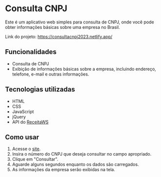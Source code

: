 # Consulta CNPJ

Este é um aplicativo web simples para consulta de CNPJ, onde você pode obter informações básicas sobre uma empresa no Brasil.

Link do projeto: https://consultacnpj2023.netlify.app/

## Funcionalidades

- Consulta de CNPJ
- Exibição de informações básicas sobre a empresa, incluindo endereço, telefone, e-mail e outras informações.

## Tecnologias utilizadas

- HTML
- CSS
- JavaScript
- jQuery
- API do [ReceitaWS](https://receitaws.com.br/)

## Como usar

1. Acesse o [site](https://consultacnpj2023.netlify.app/).
2. Insira o número do CNPJ que deseja consultar no campo apropriado.
3. Clique em "Consultar".
4. Aguarde alguns segundos enquanto os dados são carregados.
5. As informações da empresa serão exibidas na tela.

